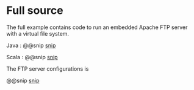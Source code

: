 # Full source

The full example contains code to run an embedded Apache FTP server with a virtual file system.

Java
: @@snip [snip](/src/main/java/samples/javadsl/Main.java)

Scala
: @@snip [snip](/src/main/scala/samples/scaladsl/Main.scala)

The FTP server configurations is 

@@snip [snip](/src/main/resources/ftpusers.properties)

